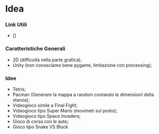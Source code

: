 # Idea

### Link Utili
- []

### Caratteristiche Generali
- 2D (difficoltà nella parte grafica);
- Unity (non conosciamo bene pygame, limitazione con processing);

### Idee
- Tetris;
- Pacman (Generare la mappa a random contando le dimensioni della stanza);
- Videogioco simile a Final Fight;
- Videogioco tipo Super Mario (movimeti sul posto);
- Videogioco tipo Space Invaders;
- Gioco di corsa con le auto;
- Gioco tipo Snake VS Block
